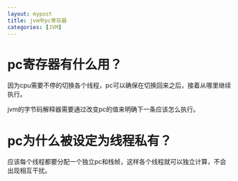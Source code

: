 ```yaml
---
layout: mypost
title: jvm中pc寄存器
categories: [JVM]
---
```




# pc寄存器有什么用？

因为cpu需要不停的切换各个线程，pc可以确保在切换回来之后，接着从哪里继续执行。

jvm的字节码解释器需要通过改变pc的值来明确下一条应该怎么执行。



# pc为什么被设定为线程私有？

应该每个线程都要分配一个独立pc和栈帧，这样各个线程就可以独立计算，不会出现相互干扰。